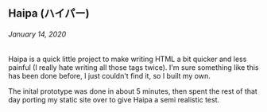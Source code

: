 ## Haipa (ハイパー)
###### January 14, 2020

Haipa is a quick little project to make writing HTML a bit quicker and less painful (I really hate writing all those tags twice). I'm sure something like this has been done before, I just couldn't find it, so I built my own.

The inital prototype was done in about 5 minutes, then spent the rest of that day porting my static site over to give Haipa a semi realistic test.